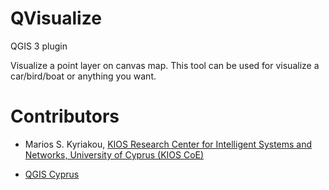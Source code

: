 ﻿# QVisualize

QGIS 3 plugin

Visualize a point layer on canvas map. This tool can be used for visualize a car/bird/boat or anything you want.

# Contributors #
* Marios S. Kyriakou, [KIOS Research Center for Intelligent Systems and Networks, University of Cyprus (KIOS CoE)](http://www.kios.ucy.ac.cy/)

* [QGIS Cyprus](https://www.facebook.com/qgiscyprus/)
